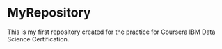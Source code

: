 # MyRepository
This is my first repository created for the practice for Coursera IBM Data Science Certification.

